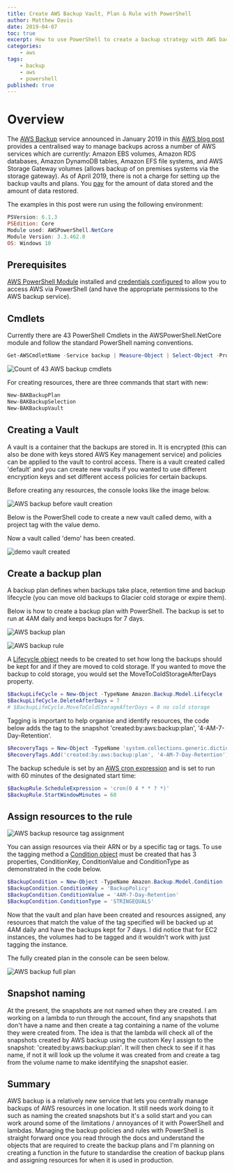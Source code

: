 ```yaml
---
title: Create AWS Backup Vault, Plan & Rule with PowerShell
author: Matthew Davis
date: 2019-04-07
toc: true
excerpt: How to use PowerShell to create a backup strategy with AWS backup.
categories:
    - aws
tags:
    - backup
    - aws
    - powershell
published: true
---
```


# Overview

The [AWS Backup] service announced in January 2019 in this [AWS blog post] provides a centralised way to manage backups across a number of AWS  services which are currently: Amazon EBS volumes, Amazon RDS databases, Amazon DynamoDB tables, Amazon EFS file systems, and AWS Storage Gateway volumes (allows backup of on premises systems via the storage gateway).
As of April 2019, there is not a charge for setting up the backup vaults and plans. You [pay] for the amount of data stored and the amount of data restored.

The examples in this post were run using the following environment:

```powershell
PSVersion: 6.1.3
PSEdition: Core
Module used: AWSPowerShell.NetCore
Module Version: 3.3.462.0
OS: Windows 10
```

## Prerequisites

[AWS PowerShell Module] installed and [credentials configured] to allow you to access AWS via PowerShell (and have the appropriate permissions to the AWS backup service).

## Cmdlets

Currently there are 43 PowerShell Cmdlets in the AWSPowerShell.NetCore module and follow the standard PowerShell naming conventions.

```powershell
Get-AWSCmdletName -Service backup | Measure-Object | Select-Object -Property Count
```

![Count of 43 AWS backup cmdlets](/images/aws-backup/back-cmdlets.png)

For creating resources, there are three commands that start with new:

```powershell
New-BAKBackupPlan
New-BAKBackupSelection
New-BAKBackupVault
```

## Creating a Vault

A vault is a container that the backups are stored in. It is encrypted (this can also be done with keys stored AWS Key management service) and policies can be applied to the vault to control access. There is a vault created called 'default' and you can create new vaults if you wanted to use different encryption keys and set different access policies for certain backups.

Before creating any resources, the console looks like the image below.

![AWS backup before vault creation](/images/aws-backup/new-backup-console.png)

Below is the PowerShell code to create a new vault called demo, with a project tag with the value demo.

<script src="https://gist.github.com/MatthewJDavis/f975b48e1ad41a665d817c50e910658b.js"></script>

Now a vault called 'demo' has been created.

![demo vault created](/images/aws-backup/demo-vault.png)

## Create a backup plan

A backup plan defines when backups take place, retention time and backup lifecycle (you can move old backups to Glacier cold storage or expire them).

Below is how to create a backup plan with PowerShell. The backup is set to run at 4AM daily and keeps backups for 7 days.

<script src="https://gist.github.com/MatthewJDavis/3a56103be8bfd3bbd62c799625fd79c2.js"></script>

![AWS backup plan](/images/aws-backup/backup-plan.png)

![AWS backup rule](/images/aws-backup/backup-rule.png)

A [Lifecycle object] needs to be created to set how long the backups should be kept for and if they are moved to cold storage.  If you wanted to move the backup to cold storage, you would set the MoveToColdStorageAfterDays property.

```powershell
$BackupLifeCycle = New-Object -TypeName Amazon.Backup.Model.Lifecycle
$BackupLifeCycle.DeleteAfterDays = 7
# $BackupLifeCycle.MoveToColdStorageAfterDays = 0 no cold storage
```

Tagging is important to help organise and identify resources, the code below adds the tag to the snapshot 'created:by:aws:backup:plan', '4-AM-7-Day-Retention'.

```powershell
$RecoveryTags = New-Object -TypeName 'system.collections.generic.dictionary[string,string]'
$RecoveryTags.Add('created:by:aws:backup:plan', '4-AM-7-Day-Retention')
```

The backup schedule is set by an [AWS cron expression] and is set to run with 60 minutes of the designated start time:

```powershell
$BackupRule.ScheduleExpression = 'cron(0 4 * * ? *)'
$BackupRule.StartWindowMinutes = 60
```

## Assign resources to the rule

<script src="https://gist.github.com/MatthewJDavis/8d37b23e6d8bf4a5c0f9be7a8d9e99bc.js"></script>

![AWS backup resource tag assignment](/images/aws-backup/resource-tag.png)

You can assign resources via their ARN or by a specific tag or tags. To use the tagging method a [Condition object] must be created that has 3 properties, ConditionKey, ConditionValue and ConditionType as demonstrated in the code below.

```powershell
$BackupCondition = New-Object -TypeName Amazon.Backup.Model.Condition
$BackupCondition.ConditionKey = 'BackupPolicy'
$BackupCondition.ConditionValue = '4AM-7-Day-Retention'
$BackupCondition.ConditionType = 'STRINGEQUALS'
```

Now that the vault and plan have been created and resources assigned, any resources that match the value of the tag specified will be backed up at 4AM daily and have the backups kept for 7 days. I did notice that for EC2 instances, the volumes had to be tagged and it wouldn't work with just tagging the instance.

The fully created plan in the console can be seen below.

![AWS backup full plan](/images/aws-backup/full-plan.png)

## Snapshot naming

At the present, the snapshots are not named when they are created. I am working on a lambda to run through the account, find any snapshots that don't have a name and then create a tag containing a name of the volume they were created from. The idea is that the lambda will check all of the snapshots created by AWS backup using the custom Key I assign to the snapshot: 'created:by:aws:backup:plan'. It will then check to see if it has name, if not it will look up the volume it was created from and create a tag from the volume name to make identifying the snapshot easier.

## Summary

AWS backup is a relatively new service that lets you centrally manage backups of AWS resources in one location. It still needs work doing to it such as naming the created snapshots but it's a solid start and you can work around some of the limitations / annoyances of it with PowerShell and lambdas.
Managing the backup policies and rules with PowerShell is straight forward once you read through the docs and understand the objects that are required to create the backup plans and I'm planning on creating a function in the future to standardise the creation of backup plans and assigning resources for when it is used in production.

[AWS backup]: https://aws.amazon.com/backup/
[pay]: https://aws.amazon.com/backup/pricing/
[AWS blog post]: https://aws.amazon.com/blogs/aws/aws-backup-automate-and-centrally-manage-your-backups/
[AWS PowerShell Module]: https://docs.aws.amazon.com/powershell/latest/userguide/pstools-getting-set-up-windows.html
[Credentials Configured]: https://docs.aws.amazon.com/powershell/latest/userguide/specifying-your-aws-credentials.html
[Lifecycle object]:  https://docs.aws.amazon.com/sdkfornet/v3/apidocs/items/Backup/TLifecycle.html
[Condition object]: https://docs.aws.amazon.com/sdkfornet/v3/apidocs/index.html?page=Backup/TBackupCondition.html&tocid=Amazon_Backup_Model_Condition
[AWS cron expression]: https://docs.aws.amazon.com/AmazonCloudWatch/latest/events/ScheduledEvents.html